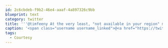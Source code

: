 ```yaml
---
id: 2c6cbdeb-f9b2-46e4-aaaf-4a897326c9bb
blueprint: text
category: twitter
title: '''@timfeeny At the very least, "not available in your region" messages should include a link to the file on a torrent site #Courtesy'
caption: '<span class="username username_linked">@<a href="https://twitter.com/timfeeny" title="Tim Feeny">timfeeny</a></span> At the very least, "not available in your region" messages should include a link to the file on a torrent site <span class="hashtag hashtag_local">#<a href="http://tweettemp.darylchymko.ca/?tag=courtesy">Courtesy</a>'
tags:
  - Courtesy
---
```

